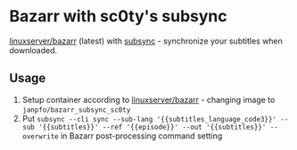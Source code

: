 # Bazarr with sc0ty's subsync

[linuxserver/bazarr](https://hub.docker.com/r/linuxserver/bazarr) (latest) with [subsync](https://github.com/sc0ty/subsync) - synchronize your subtitles when downloaded.

## Usage

1. Setup container according to [linuxserver/bazarr](https://hub.docker.com/r/linuxserver/bazarr) - changing image to `janpfo/bazarr_subsync_sc0ty`
2. Put `subsync --cli sync --sub-lang '{{subtitles_language_code3}}' --sub '{{subtitles}}' --ref '{{episode}}' --out '{{subtitles}}' --overwrite` in Bazarr post-processing command setting
